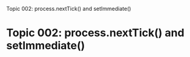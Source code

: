 Topic 002: process.nextTick() and setImmediate()

# Topic 002: process.nextTick() and setImmediate()
